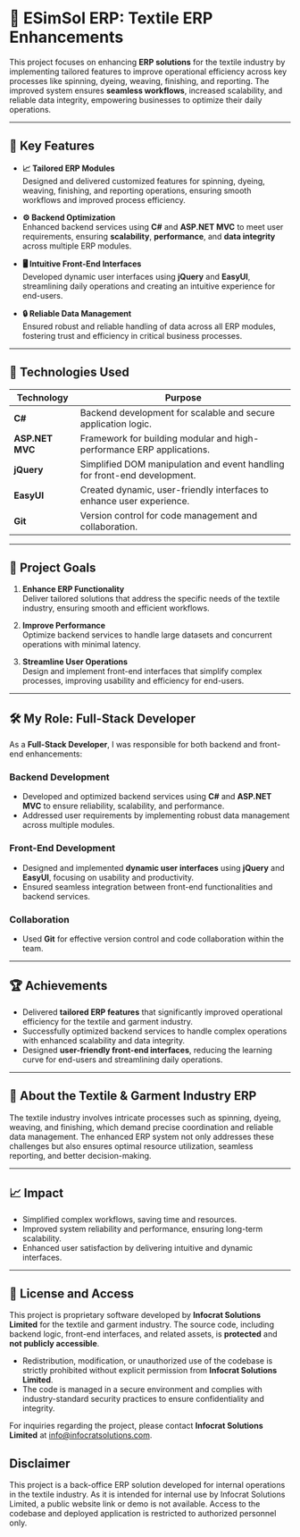 # 🧵 **ESimSol ERP: Textile ERP Enhancements**

This project focuses on enhancing **ERP solutions** for the textile industry by implementing tailored features to improve operational efficiency across key processes like spinning, dyeing, weaving, finishing, and reporting. The improved system ensures **seamless workflows**, increased scalability, and reliable data integrity, empowering businesses to optimize their daily operations.

---

## 🌟 **Key Features**

- **📈 Tailored ERP Modules**  
  Designed and delivered customized features for spinning, dyeing, weaving, finishing, and reporting operations, ensuring smooth workflows and improved process efficiency.

- **⚙️ Backend Optimization**  
  Enhanced backend services using **C#** and **ASP.NET MVC** to meet user requirements, ensuring **scalability**, **performance**, and **data integrity** across multiple ERP modules.

- **🖥️ Intuitive Front-End Interfaces**  
  Developed dynamic user interfaces using **jQuery** and **EasyUI**, streamlining daily operations and creating an intuitive experience for end-users.

- **🔒 Reliable Data Management**  
  Ensured robust and reliable handling of data across all ERP modules, fostering trust and efficiency in critical business processes.

---

## 🔧 **Technologies Used**

| **Technology**        | **Purpose**                                  |
|-----------------------|----------------------------------------------|
| **C#**                | Backend development for scalable and secure application logic. |
| **ASP.NET MVC**       | Framework for building modular and high-performance ERP applications. |
| **jQuery**            | Simplified DOM manipulation and event handling for front-end development. |
| **EasyUI**            | Created dynamic, user-friendly interfaces to enhance user experience. |
| **Git**               | Version control for code management and collaboration. |

---

## 🎯 **Project Goals**

1. **Enhance ERP Functionality**  
   Deliver tailored solutions that address the specific needs of the textile  industry, ensuring smooth and efficient workflows.

2. **Improve Performance**  
   Optimize backend services to handle large datasets and concurrent operations with minimal latency.

3. **Streamline User Operations**  
   Design and implement front-end interfaces that simplify complex processes, improving usability and efficiency for end-users.

---

## 🛠️ **My Role: Full-Stack Developer**

As a **Full-Stack Developer**, I was responsible for both backend and front-end enhancements:

### **Backend Development**
- Developed and optimized backend services using **C#** and **ASP.NET MVC** to ensure reliability, scalability, and performance.  
- Addressed user requirements by implementing robust data management across multiple modules.

### **Front-End Development**
- Designed and implemented **dynamic user interfaces** using **jQuery** and **EasyUI**, focusing on usability and productivity.  
- Ensured seamless integration between front-end functionalities and backend services.

### **Collaboration**
- Used **Git** for effective version control and code collaboration within the team.

---

## 🏆 **Achievements**

- Delivered **tailored ERP features** that significantly improved operational efficiency for the textile and garment industry.  
- Successfully optimized backend services to handle complex operations with enhanced scalability and data integrity.  
- Designed **user-friendly front-end interfaces**, reducing the learning curve for end-users and streamlining daily operations.

---

## 📜 **About the Textile & Garment Industry ERP**

The textile industry involves intricate processes such as spinning, dyeing, weaving, and finishing, which demand precise coordination and reliable data management. The enhanced ERP system not only addresses these challenges but also ensures optimal resource utilization, seamless reporting, and better decision-making.

---

## 📈 **Impact**

- Simplified complex workflows, saving time and resources.  
- Improved system reliability and performance, ensuring long-term scalability.  
- Enhanced user satisfaction by delivering intuitive and dynamic interfaces.

---

## 📜 **License and Access**

This project is proprietary software developed by **Infocrat Solutions Limited** for the textile and garment industry. The source code, including backend logic, front-end interfaces, and related assets, is **protected** and **not publicly accessible**.  

- Redistribution, modification, or unauthorized use of the codebase is strictly prohibited without explicit permission from **Infocrat Solutions Limited**.  
- The code is managed in a secure environment and complies with industry-standard security practices to ensure confidentiality and integrity.  

For inquiries regarding the project, please contact **Infocrat Solutions Limited** at [info@infocratsolutions.com](mailto:info@infocratsolutions.com).  

## Disclaimer
This project is a back-office ERP solution developed for internal operations in the textile industry. As it is intended for internal use by Infocrat Solutions Limited, a public website link or demo is not available. Access to the codebase and deployed application is restricted to authorized personnel only.

